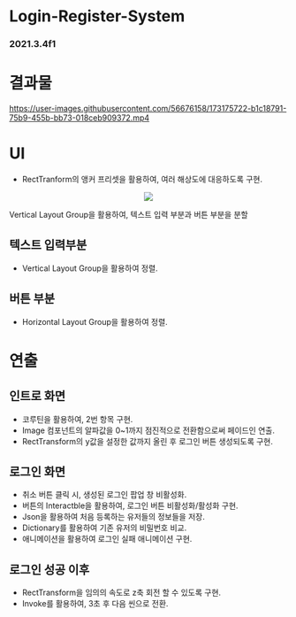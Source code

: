 # Login-Register-System
### 2021.3.4f1
# 결과물



https://user-images.githubusercontent.com/56676158/173175722-b1c18791-75b9-455b-bb73-018ceb909372.mp4


# UI
- RectTranform의 앵커 프리셋을 활용하여, 여러 해상도에 대응하도록 구현.

<p align="center">
<img src= https://user-images.githubusercontent.com/56676158/169354764-0a0a47d3-e2c6-4e5c-b572-8e171f772910.png></p>

Vertical Layout Group을 활용하여, 텍스트 입력 부분과 버튼 부분을 분할
## 텍스트 입력부분
- Vertical Layout Group을 활용하여 정렬.
## 버튼 부분
- Horizontal Layout Group을 활용하여 정렬.

# 연출
## 인트로 화면
- 코루틴을 활용하여, 2번 항목 구현.
- Image 컴포넌트의 알파값을 0~1까지 점진적으로 전환함으로써 페이드인 연출.
- RectTransform의 y값을 설정한 값까지 올린 후 로그인 버튼 생성되도록 구현.
## 로그인 화면
- 취소 버튼 클릭 시, 생성된 로그인 팝업 창 비활성화.
- 버튼의 Interactble을 활용하여, 로그인 버튼 비활성화/활성화 구현.
- Json을 활용하여 처음 등록하는 유저들의 정보들을 저장.
- Dictionary를 활용하여 기존 유저의 비밀번호 비교.
- 애니메이션을 활용하여 로그인 실패 애니메이션 구현.
## 로그인 성공 이후
- RectTransform을 임의의 속도로 z축 회전 할 수 있도록 구현.
- Invoke를 활용하여, 3초 후 다음 씬으로 전환.
